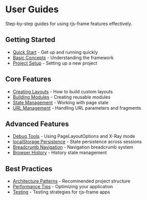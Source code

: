 # User Guides

Step-by-step guides for using rjs-frame features effectively.

## Getting Started

- [Quick Start](./quick-start.md) - Get up and running quickly
- [Basic Concepts](./basic-concepts.md) - Understanding the framework
- [Project Setup](./project-setup.md) - Setting up a new project

## Core Features

- [Creating Layouts](./creating-layouts.md) - How to build custom layouts
- [Building Modules](./building-modules.md) - Creating reusable modules
- [State Management](./state-management.md) - Working with page state
- [URL Management](./url-management.md) - Handling URL parameters and fragments

## Advanced Features

- [Debug Tools](./debug-tools.md) - Using PageLayoutOptions and X-Ray mode
- [localStorage Persistence](./localStorage-persistence.md) - State persistence across sessions
- [Breadcrumb Navigation](./breadcrumbs.md) - Navigation breadcrumb system
- [Browser History](./browser-history.md) - History state management

## Best Practices

- [Architecture Patterns](./architecture-patterns.md) - Recommended project structure
- [Performance Tips](./performance.md) - Optimizing your application
- [Testing](./testing.md) - Testing strategies for rjs-frame apps 